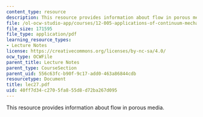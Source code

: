 ```yaml
---
content_type: resource
description: This resource provides information about flow in porous media.
file: /ol-ocw-studio-app/courses/12-005-applications-of-continuum-mechanics-to-earth-atmospheric-and-planetary-sciences-spring-2006/40ff7d34c2705fa855d8d72ba267d095_lec27.pdf
file_size: 171595
file_type: application/pdf
learning_resource_types:
- Lecture Notes
license: https://creativecommons.org/licenses/by-nc-sa/4.0/
ocw_type: OCWFile
parent_title: Lecture Notes
parent_type: CourseSection
parent_uid: 556c63fc-b90f-9c17-add0-463a86844cdb
resourcetype: Document
title: lec27.pdf
uid: 40ff7d34-c270-5fa8-55d8-d72ba267d095
---
```

This resource provides information about flow in porous media.